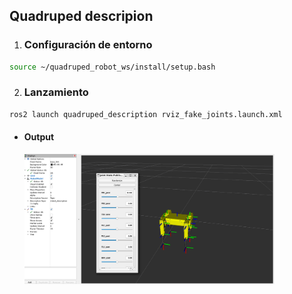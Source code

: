 ## Quadruped descripion


1. ###  Configuración de entorno
```bash
source ~/quadruped_robot_ws/install/setup.bash
```
2. ### Lanzamiento 
```bash
ros2 launch quadruped_description rviz_fake_joints.launch.xml
```
- #### Output 
    
    <img src="../images/rviz.png" alt="rviz" width="400"/>  

